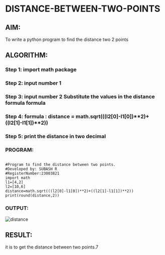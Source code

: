 # DISTANCE-BETWEEN-TWO-POINTS

## AIM:
To write a python program to find the distance two 2 points
## ALGORITHM:
### Step 1: import math package
### Step 2:  input number 1
### Step 3: input number 2 Substitute the values in the distance formula formula

### Step 4:  formula : distance = math.sqrt(((l2[0]-l1[0])**2)+((l2[1]-l1[1])**2))
### Step 5: print the distance in two decimal
### PROGRAM:
```
  
#Program to find the distance between two points.
#Developed by: SUBASH R
#RegisterNumber:23003821
import math
l1=[4,2]
l2=[10,6]
distance=math.sqrt(((l2[0]-l1[0])**2)+((l2[1]-l1[1])**2))
print(round(distance,2))
```
### OUTPUT:
![distance](https://github.com/rsubash17/DISTANCE-BETWEEN-TWO-POINTS/assets/147139828/12a25a9b-b845-473f-9d16-1b8948c2aa31)
## RESULT:
it is to get the distance between two points.7



